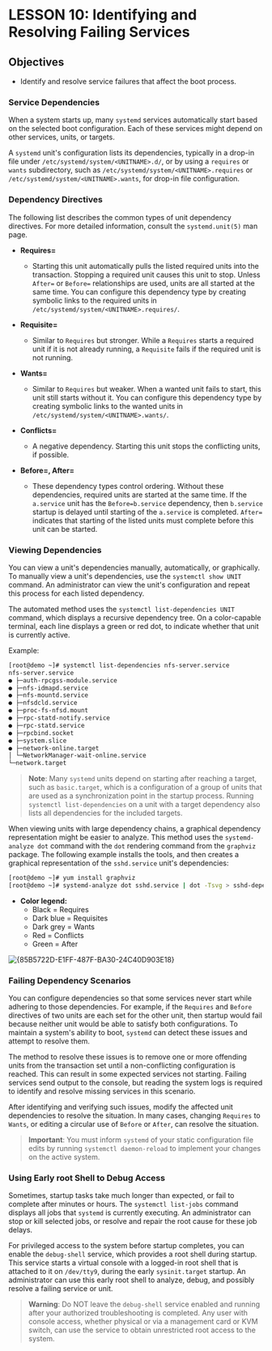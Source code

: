 # LESSON 10: Identifying and Resolving Failing Services

## Objectives

- Identify and resolve service failures that affect the boot process.

### Service Dependencies

When a system starts up, many `systemd` services automatically start based on the selected boot configuration. Each of these services might depend on other services, units, or targets.

A `systemd` unit's configuration lists its dependencies, typically in a drop-in file under `/etc/systemd/system/<UNITNAME>.d/`, or by using a `requires` or `wants` subdirectory, such as `/etc/systemd/system/<UNITNAME>.requires` or `/etc/systemd/system/<UNITNAME>.wants`, for drop-in file configuration.

### Dependency Directives

The following list describes the common types of unit dependency directives. For more detailed information, consult the `systemd.unit(5)` man page.

- **Requires=**
  - Starting this unit automatically pulls the listed required units into the transaction. Stopping a required unit causes this unit to stop. Unless `After=` or `Before=` relationships are used, units are all started at the same time. You can configure this dependency type by creating symbolic links to the required units in `/etc/systemd/system/<UNITNAME>.requires/`.

- **Requisite=**
  - Similar to `Requires` but stronger. While a `Requires` starts a required unit if it is not already running, a `Requisite` fails if the required unit is not running.

- **Wants=**
  - Similar to `Requires` but weaker. When a wanted unit fails to start, this unit still starts without it. You can configure this dependency type by creating symbolic links to the wanted units in `/etc/systemd/system/<UNITNAME>.wants/`.

- **Conflicts=**
  - A negative dependency. Starting this unit stops the conflicting units, if possible.

- **Before=, After=**
  - These dependency types control ordering. Without these dependencies, required units are started at the same time. If the `a.service` unit has the `Before=b.service` dependency, then `b.service` startup is delayed until starting of the `a.service` is completed. `After=` indicates that starting of the listed units must complete before this unit can be started.

### Viewing Dependencies

You can view a unit's dependencies manually, automatically, or graphically. To manually view a unit's dependencies, use the `systemctl show UNIT` command. An administrator can view the unit's configuration and repeat this process for each listed dependency.

The automated method uses the `systemctl list-dependencies UNIT` command, which displays a recursive dependency tree. On a color-capable terminal, each line displays a green or red dot, to indicate whether that unit is currently active.

Example:

```bash
[root@demo ~]# systemctl list-dependencies nfs-server.service
nfs-server.service
● ├─auth-rpcgss-module.service
● ├─nfs-idmapd.service
● ├─nfs-mountd.service
● ├─nfsdcld.service
● ├─proc-fs-nfsd.mount
● ├─rpc-statd-notify.service
● ├─rpc-statd.service
● ├─rpcbind.socket
● ├─system.slice
● ├─network-online.target
│ └─NetworkManager-wait-online.service
└─network.target
```

> **Note**: Many `systemd` units depend on starting after reaching a target, such as `basic.target`, which is a configuration of a group of units that are used as a synchronization point in the startup process. Running `systemctl list-dependencies` on a unit with a target dependency also lists all dependencies for the included targets.

When viewing units with large dependency chains, a graphical dependency representation might be easier to analyze. This method uses the `systemd-analyze dot` command with the `dot` rendering command from the `graphviz` package. The following example installs the tools, and then creates a graphical representation of the `sshd.service` unit's dependencies:

```bash
[root@demo ~]# yum install graphviz
[root@demo ~]# systemd-analyze dot sshd.service | dot -Tsvg > sshd-dependencies.svg
```

- **Color legend:**
  - Black = Requires
  - Dark blue = Requisites
  - Dark grey = Wants
  - Red = Conflicts
  - Green = After
 
![{85B5722D-E1FF-487F-BA30-24C40D903E18}](https://github.com/user-attachments/assets/8c026e6d-7282-4dec-beda-0eb6e30d76e2)


### Failing Dependency Scenarios

You can configure dependencies so that some services never start while adhering to those dependencies. For example, if the `Requires` and `Before` directives of two units are each set for the other unit, then startup would fail because neither unit would be able to satisfy both configurations. To maintain a system's ability to boot, `systemd` can detect these issues and attempt to resolve them.

The method to resolve these issues is to remove one or more offending units from the transaction set until a non-conflicting configuration is reached. This can result in some expected services not starting. Failing services send output to the console, but reading the system logs is required to identify and resolve missing services in this scenario.

After identifying and verifying such issues, modify the affected unit dependencies to resolve the situation. In many cases, changing `Requires` to `Wants`, or editing a circular use of `Before` or `After`, can resolve the situation.

> **Important**: You must inform `systemd` of your static configuration file edits by running `systemctl daemon-reload` to implement your changes on the active system.

### Using Early root Shell to Debug Access

Sometimes, startup tasks take much longer than expected, or fail to complete after minutes or hours. The `systemctl list-jobs` command displays all jobs that `systemd` is currently executing. An administrator can stop or kill selected jobs, or resolve and repair the root cause for these job delays.

For privileged access to the system before startup completes, you can enable the `debug-shell` service, which provides a root shell during startup. This service starts a virtual console with a logged-in root shell that is attached to it on `/dev/tty9`, during the early `sysinit.target` startup. An administrator can use this early root shell to analyze, debug, and possibly resolve a failing service or unit.

> **Warning**: Do NOT leave the `debug-shell` service enabled and running after your authorized troubleshooting is completed. Any user with console access, whether physical or via a management card or KVM switch, can use the service to obtain unrestricted root access to the system.

